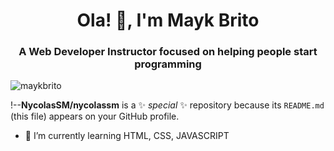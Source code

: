 <h1 align="center"> Ola! 👋, I'm Mayk Brito</h1>
<h3 align="center">A Web Developer Instructor focused on helping people start programming</h3>
<p align="left"> <img src="https://komarev.com/ghpvc/?username=maykbrito" alt="maykbrito" /> </p>


!--**NycolasSM/nycolassm** is a ✨ _special_ ✨ repository because its `README.md` (this file) appears on your GitHub profile.


- 🌱 I’m currently learning HTML, CSS, JAVASCRIPT
